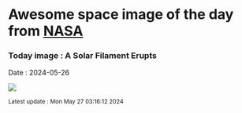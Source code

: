
# Awesome space image of the day from [NASA](https://api.nasa.gov/)

### Today image : A Solar Filament Erupts
Date : 2024-05-26

![](https://apod.nasa.gov/apod/image/2405/filament_sdo_960.jpg)

<small>Latest update : Mon May 27 03:16:12 2024</small>
        